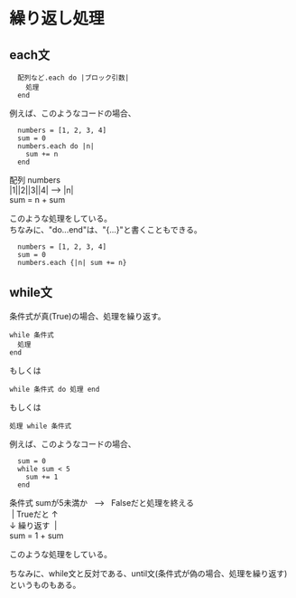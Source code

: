# 繰り返し処理

## each文
```
  配列など.each do |ブロック引数|
    処理
  end
```
例えば、このようなコードの場合、<br>
```
  numbers = [1, 2, 3, 4]
  sum = 0
  numbers.each do |n|
    sum += n
  end
```
配列 numbers<br>
|1||2||3||4|  -->  |n|<br>
sum = n + sum<br>

このような処理をしている。<br>
ちなみに、"do...end"は、"{...}"と書くこともできる。
```
  numbers = [1, 2, 3, 4]
  sum = 0
  numbers.each {|n| sum += n}
```

## while文
条件式が真(True)の場合、処理を繰り返す。
```
while 条件式
  処理
end
```
もしくは
```
while 条件式 do 処理 end
```
もしくは
```
処理 while 条件式
```
例えば、このようなコードの場合、<br>
```
  sum = 0
  while sum < 5
    sum += 1
  end
```
条件式 sumが5未満か &nbsp; --> &nbsp; Falseだと処理を終える<br>
&nbsp;| Trueだと ↑ <br>
↓ 繰り返す &nbsp;| <br>
sum = 1 + sum<br>

このような処理をしている。<br>

ちなみに、while文と反対である、until文(条件式が偽の場合、処理を繰り返す)というものもある。
